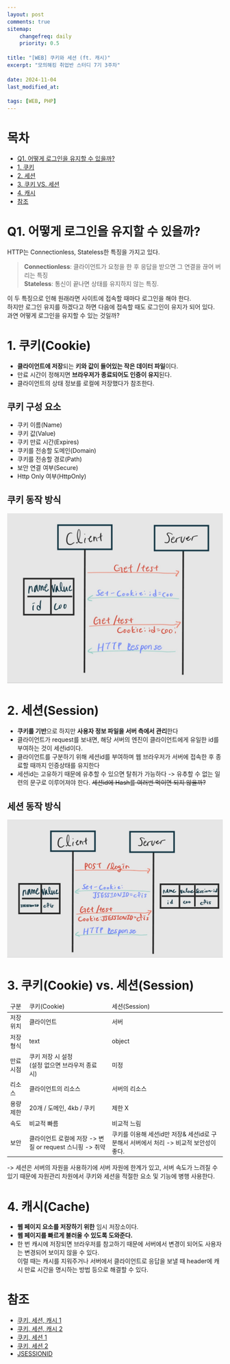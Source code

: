 ```yaml
---
layout: post
comments: true
sitemap:
    changefreq: daily
    priority: 0.5

title: "[WEB] 쿠키와 세션 (ft. 캐시)"
excerpt: "모의해킹 취업반 스터디 7기 3주차"

date: 2024-11-04
last_modified_at:

tags: [WEB, PHP]
---
```


# 목차
* [Q1. 어떻게 로그인을 유지할 수 있을까?](#q1-어떻게-로그인을-유지할-수-있을까)
* [1. 쿠키](#1-쿠키cookie)
* [2. 세션](#2-세션session)
* [3. 쿠키 VS. 세션](#3-쿠키cookie-vs-세션session)
* [4. 캐시](#4-캐시cache)
* [참조](#쿠키-구성-요소)

# Q1. 어떻게 로그인을 유지할 수 있을까?
HTTP는 Connectionless, Stateless한 특징을 가지고 있다.
> **Connectionless**: 클라이언트가 요청을 한 후 응답을 받으면 그 연결을 끊어 버리는 특징  
> **Stateless**: 통신이 끝나면 상태를 유지하지 않는 특징.

이 두 특징으로 인해 원래라면 사이트에 접속할 때마다 로그인을 해야 한다.  
하지만 로그인 유지를 하겠다고 하면 다음에 접속할 때도 로그인이 유지가 되어 있다.  
과연 어떻게 로그인을 유지할 수 있는 것일까?

# 1. 쿠키(Cookie)
* **클라이언트에 저장**되는 **키와 값이 들어있는 작은 데이터 파일**이다.
* 만료 시간이 정해지면 **브라우저가 종료되어도 인증이 유지**된다.
* 클라이언트의 상태 정보를 로컬에 저장했다가 참조한다.

## 쿠키 구성 요소
* 쿠키 이름(Name)
* 쿠키 값(Value)
* 쿠키 만료 시간(Expires) 
* 쿠키를 전송할 도메인(Domain)
* 쿠키를 전송할 경로(Path)
* 보안 연결 여부(Secure)
* Http Only 여부(HttpOnly)

## 쿠키 동작 방식
<img src = "https://github.com/aliquis-facio/aliquis-facio.github.io/blob/master/_image/2024-11-08-4.jpg?raw=true" title = "쿠키 동작">

# 2. 세션(Session)
* **쿠키를 기반**으로 하지만 **사용자 정보 파일을 서버 측에서 관리**한다
* 클라이언트가 request를 보내면, 해당 서버의 엔진이 클라이언트에게 유일한 id를 부여하는 것이 세션id이다.
* 클라이언트를 구분하기 위해 세션id를 부여하며 웹 브라우저가 서버에 접속한 후 종료할 때까지 인증상태를 유지한다
* 세션id는 고유하기 때문에 유추할 수 있으면 탈취가 가능하다 -> 유추할 수 없는 일련의 문구로 이루어져야 한다.
~~세션id에 Hash를 여러번 먹이면 되지 않을까?~~

## 세션 동작 방식
<img src = "https://github.com/aliquis-facio/aliquis-facio.github.io/blob/master/_image/2024-11-08-5.jpg?raw=true" title = "세션 동작">

# 3. 쿠키(Cookie) vs. 세션(Session)
<table>
    <thead>
        <tr>
            <td>구분</td>
            <td>쿠키(Cookie)</td>
            <td>세션(Session)</td>
        </tr>
    </thead>
    <tbody>
        <tr>
            <td>저장 위치</td>
            <td>클라이언트</td>
            <td>서버</td>
        </tr>
        <tr>
            <td>저장 형식</td>
            <td>text</td>
            <td>object</td>
        </tr>
        <tr>
            <td>만료 시점</td>
            <td>쿠키 저장 시 설정<br>(설정 없으면 브라우저 종료 시)</td>
            <td>미정</td>
        </tr>
        <tr>
            <td>리소스</td>
            <td>클라이언트의 리소스</td>
            <td>서버의 리소스</td>
        </tr>
        <tr>
            <td>용량 제한</td>
            <td>20개 / 도메인, 4kb / 쿠키</td>
            <td>제한 X</td>
        </tr>
        <tr>
            <td>속도</td>
            <td>비교적 빠름</td>
            <td>비교적 느림</td>
        </tr>
        <tr>
            <td>보안</td>
            <td>클라이언트 로컬에 저장 -> 변질 or request 스니핑 -> 취약</td>
            <td>쿠키를 이용해 세션id만 저장& 세션id로 구분해서 서버에서 처리 -> 비교적 보안성이 좋다.</td>
        </tr>
    </tbody>
</table>

-> 세션은 서버의 자원을 사용하기에 서버 자원에 한계가 있고, 서버 속도가 느려질 수 있기 때문에 자원관리 차원에서 쿠키와 세션을 적절한 요소 및 기능에 병행 사용한다.

# 4. 캐시(Cache)
* **웹 페이지 요소를 저장하기 위한** 임시 저장소이다.  
* **웹 페이지를 빠르게 불러올 수 있도록 도와준다.**  
* 한 번 캐시에 저장되면 브라우저를 참고하기 때문에 서버에서 변경이 되어도 사용자는 변경되어 보이지 않을 수 있다.  
이럴 때는 캐시를 지워주거나 서버에서 클라이언트로 응답을 보낼 때 header에 캐시 만료 시간을 명시하는 방법 등으로 해결할 수 있다.

# 참조
* [쿠키, 세션, 캐시 1](https://interconnection.tistory.com/74)
* [쿠키, 세션, 캐시 2](https://dev-coco.tistory.com/61)
* [쿠키, 세션 1](https://lgphone.tistory.com/65)
* [쿠키, 세션 2](https://velog.io/@octo__/%EC%BF%A0%ED%82%A4Cookie-%EC%84%B8%EC%85%98Session)
* [JSESSIONID](https://dmobi.tistory.com/136)